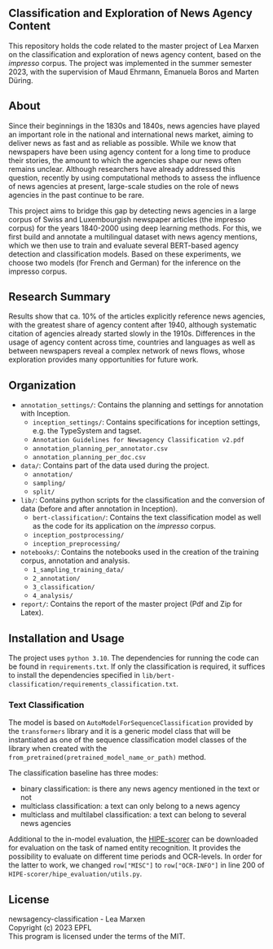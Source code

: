 ## Classification and Exploration of News Agency Content

This repository holds the code related to the master project of Lea Marxen on the classification and exploration of news agency content, based on the _impresso_ corpus. 
The project was implemented in the summer semester 2023, with the supervision of Maud Ehrmann, Emanuela Boros and Marten Düring.

## About

Since their beginnings in the 1830s and 1840s, news agencies have played an important role in the national and international news market, aiming to deliver news as fast and as reliable as possible. While we know that newspapers have been using agency content for a long time to produce their stories, the amount to which the agencies shape our news often remains unclear. Although researchers have already addressed this question, recently by using computational methods to assess the influence of news agencies at present, large-scale studies on the role of news agencies in the past continue to be rare.

This project aims to bridge this gap by detecting news agencies in a large corpus of Swiss and Luxembourgish newspaper articles (the impresso corpus) for the years 1840-2000 using deep learning methods. For this, we first build and annotate a multilingual dataset with news agency mentions, which we then use to train and evaluate several BERT-based agency detection and classification models. Based on these experiments, we choose two models (for French and German) for the inference on the impresso corpus.


## Research Summary

Results show that ca. 10% of the articles explicitly reference news agencies, with the greatest share of agency content after 1940, although systematic citation of agencies already started slowly in the 1910s.
Differences in the usage of agency content across time, countries and languages as well as between newspapers reveal a complex network of news flows, whose exploration provides many opportunities for future work.

## Organization

- `annotation_settings/`: Contains the planning and settings for annotation with Inception.
  - `inception_settings/`: Contains specifications for inception settings, e.g. the TypeSystem and tagset.
  - `Annotation Guidelines for Newsagency Classification v2.pdf`
  - `annotation_planning_per_annotator.csv`
  - `annotation_planning_per_doc.csv`
- `data/`: Contains part of the data used during the project.
  - `annotation/`
  - `sampling/`
  - `split/`
- `lib/`: Contains python scripts for the classification and the conversion of data (before and after annotation in Inception).
  - `bert-classification/`: Contains the text classification model as well as the code for its application on the _impresso_ corpus.
  - `inception_postprocessing/`
  - `inception_preprocessing/`
- `notebooks/`: Contains the notebooks used in the creation of the training corpus, annotation and analysis.
  - `1_sampling_training_data/`
  - `2_annotation/`
  - `3_classification/`
  - `4_analysis/`
- `report/`: Contains the report of the master project (Pdf and Zip for Latex).

## Installation and Usage

The project uses `python 3.10`. The dependencies for running the code can be found in `requirements.txt`. If only the classification is required, it suffices to install the dependencies specified in `lib/bert-classification/requirements_classification.txt`.


### Text Classification 

The model is based on `AutoModelForSequenceClassification` provided by the `transformers` library and it is a generic model class that will be instantiated as one of the sequence classification model classes of the library when created with the `from_pretrained(pretrained_model_name_or_path)` method.

The classification baseline has three modes:
- binary classification: is there any news agency mentioned in the text or not
- multiclass classification: a text can only belong to a news agency
- multiclass and multilabel classification: a text can belong to several news agencies

Additional to the in-model evaluation, the [HIPE-scorer](https://github.com/hipe-eval/HIPE-scorer) can be downloaded for evaluation on the task of named entity recognition. It provides the possibility to evaluate on different time periods and OCR-levels. In order for the latter to work, we changed ``row["MISC"]`` to ``row["OCR-INFO"]`` in line 200 of ``HIPE-scorer/hipe_evaluation/utils.py``.

## License

newsagency-classification - Lea Marxen    
Copyright (c) 2023 EPFL    
This program is licensed under the terms of the MIT. 
